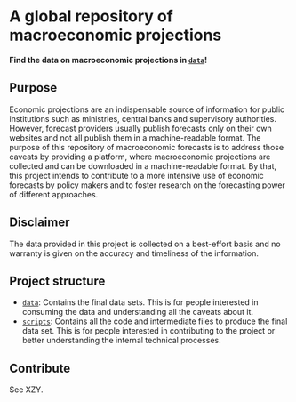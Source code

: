 
# A global repository of macroeconomic projections

**Find the data on macroeconomic projections in [`data`](data)!**

## Purpose

Economic projections are an indispensable source of information for public institutions such as ministries, central banks and supervisory authorities. However, forecast providers usually publish forecasts only on their own websites and not all publish them in a machine-readable format. The purpose of this repository of macroeconomic forecasts is to address those caveats by providing a platform, where macroeconomic projections are collected and can be downloaded in a machine-readable format. By that, this project intends to contribute to a more intensive use of economic forecasts by policy makers and to foster research on the forecasting power of different approaches.

## Disclaimer

The data provided in this project is collected on a best-effort basis and no warranty is given on the accuracy and timeliness of the information.

## Project structure

- [`data`](data): Contains the final data sets. This is for people interested in consuming the data and understanding all the caveats about it.
- [`scripts`](scripts): Contains all the code and intermediate files to produce the final data set. This is for people interested in contributing to the project or better understanding the internal technical processes.

## Contribute

See XZY.

